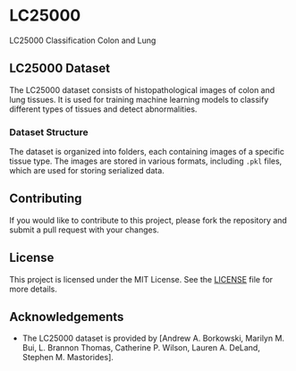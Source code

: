 # LC25000
LC25000 Classification Colon and Lung 


## LC25000 Dataset

The LC25000 dataset consists of histopathological images of colon and lung tissues. It is used for training machine learning models to classify different types of tissues and detect abnormalities.

### Dataset Structure

The dataset is organized into folders, each containing images of a specific tissue type. The images are stored in various formats, including `.pkl` files, which are used for storing serialized data.

## Contributing

If you would like to contribute to this project, please fork the repository and submit a pull request with your changes.

## License

This project is licensed under the MIT License. See the [LICENSE](LICENSE) file for more details.

## Acknowledgements

- The LC25000 dataset is provided by [Andrew A. Borkowski, Marilyn M. Bui, L. Brannon Thomas, Catherine P. Wilson, Lauren A. DeLand, Stephen M. Mastorides].
